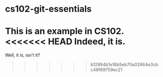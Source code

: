 # cs102-git-essentials

This is an example in CS102.
<<<<<<< HEAD
Indeed, it is.
=======
Well, it is, isn't it?
>>>>>>> b12894b1e18b5eb70a02664e3cbc48f69759ec21
